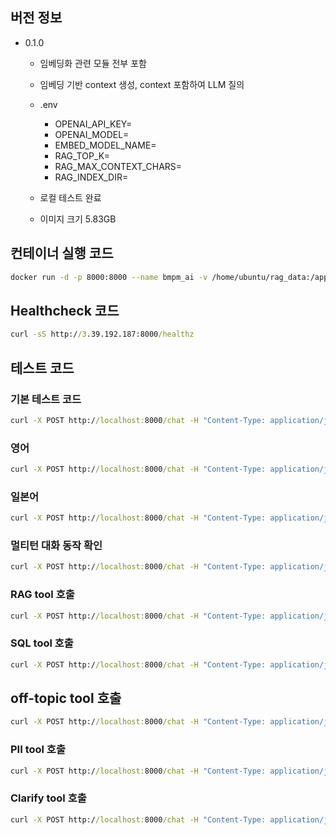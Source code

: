## 버전 정보

- 0.1.0

  - 임베딩화 관련 모듈 전부 포함
  - 임베딩 기반 context 생성, context 포함하여 LLM 질의
  - .env
    - OPENAI_API_KEY=
    - OPENAI_MODEL=
    - EMBED_MODEL_NAME=
    - RAG_TOP_K=
    - RAG_MAX_CONTEXT_CHARS=
    - RAG_INDEX_DIR=
    
  - 로컬 테스트 완료
  
  - 이미지 크기 5.83GB



## 컨테이너 실행 코드

```bash
docker run -d -p 8000:8000 --name bmpm_ai -v /home/ubuntu/rag_data:/app/rag_data --env-file /home/ubuntu/.env srogsrogi/bmpm_ai_0.1.0
```



## Healthcheck 코드

```cmd
curl -sS http://3.39.192.187:8000/healthz
```



## 테스트 코드



### 기본 테스트 코드

```cmd
curl -X POST http://localhost:8000/chat -H "Content-Type: application/json" -d "{""user_id"":""u1"",""message"":""오늘 학식 뭐 나와?""}"
```



### 영어

```cmd
curl -X POST http://localhost:8000/chat -H "Content-Type: application/json" -d "{""user_id"":""u2"",""language"":""en-US"",""message"":""What is for lunch today?""}"
```



### 일본어

```cmd
curl -X POST http://localhost:8000/chat -H "Content-Type: application/json" -d "{""user_id"":""u3"",""language"":""ja"",""message"":""今日の学食メニューは？""}"
```



### 멀티턴 대화 동작 확인

```cmd
curl -X POST http://localhost:8000/chat -H "Content-Type: application/json" -d "{""user_id"":""u3"",""language"":""ko"",""history"":[{""role"":""assistant"",""content"":""어느 캠퍼스/식당/날짜가 궁금한가요?""}],""message"":""오늘 제2학식 메뉴 알려줘""}"
```



### RAG tool 호출

```cmd
curl -X POST http://localhost:8000/chat -H "Content-Type: application/json" -d "{""user_id"":""u4"",""language"":""ko"",""message"":""할인 이벤트 하고 있는 거 있어?""}"
```



### SQL tool 호출

```cmd
curl -X POST http://localhost:8000/chat -H "Content-Type: application/json" -d "{""user_id"":""u5"",""language"":""ko"",""message"":""김치찌개 알러지 정보 알려줘""}"
```



## off-topic tool 호출

```cmd
curl -X POST http://localhost:8000/chat -H "Content-Type: application/json" -d "{""user_id"":""u6"",""language"":""ko"",""message"":""오늘 날씨 어때?""}"
```



### PII tool 호출

```cmd
curl -X POST http://localhost:8000/chat -H "Content-Type: application/json" -d "{""user_id"":""u7"",""language"":""ko"",""message"":""나는 김민수야. 전화번호는 01012123789야.""}"
```



### Clarify tool 호출

```cmd
curl -X POST http://localhost:8000/chat -H "Content-Type: application/json" -d "{""user_id"":""u7"",""language"":""ko"",""message"":""그 식당 어딘지 알아?""}"
```

